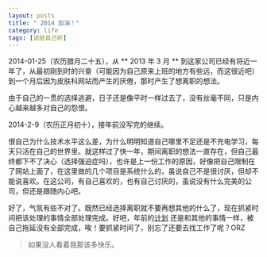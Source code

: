```yaml
---
layout: posts
title: " 2014 加油！"
category: life
tags: [说给自己听]
---
```


2014-01-25（农历腊月二十五），从 ** 2013 年 3 月 ** 到这家公司已经有将近一年了，从最初刚到时的兴奋（可能因为自己原来上班的地方有些远，而这很近吧）到一个月后因为皮肤科网站而产生的厌倦，那时产生了想离职的想法。

由于自己的一贯的选择逃避，日子还是像平时一样过去了，没有丝毫不同，只是内心越来越多对自己的怨恨。

<!--break-->

2014-2-9（农历正月初十），接年前没写完的继续。

恨自己为什么技术水平这么差，为什么明明知道自己哪里不足还是不充电学习，每天只活在自己的世界里。就这样过了快一年，期间离职的想法一直存在，但自己最终都下不了决心（选择强迫症吗），也许是上一份工作的原因，好像把自己限制在了网站上面了，在这里做的几个项目是系统什么的，虽说自己不是很讨厌，但却不能说喜欢。在这公司，有自己喜欢的，也有自己讨厌的，虽说没有什么完美的公司，但还是跟随内心吧。

好了，气氛有些不对了。既然已经选择离职就不要再想其他的什么了，现在抓紧时间把该处理的事情全部处理完成。好吧，年前的[计划](https://github.com/white-poplar/white-poplar.github.io/issues/2) 还是和其他的事情一样，被自己拖延没有全部完成，唉！要抓紧时间了，别忘了还要去找工作了呢？ORZ

> 如果没人看着我那该多快乐。